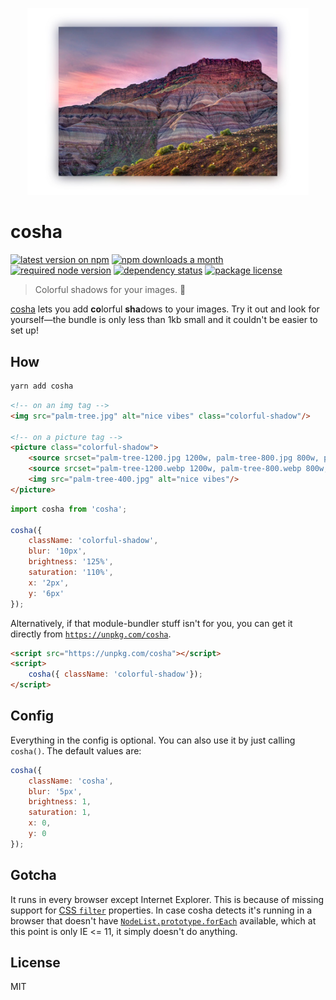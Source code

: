 <p align="center">
    <img src="sample.jpg" width="450">
</p>

# cosha

[![latest version on npm](https://img.shields.io/npm/v/cosha)](https://www.npmjs.com/package/cosha) [![npm downloads a month](https://img.shields.io/npm/dm/cosha)](https://www.npmjs.com/package/cosha) [![required node version](https://img.shields.io/node/v/cosha)](https://github.com/nodejs/Release) [![dependency status](https://img.shields.io/david/robinloeffel/cosha)](https://david-dm.org/robinloeffel/cosha) [![package license](https://img.shields.io/npm/l/cosha)](license)

> Colorful shadows for your images. 🎨

[cosha](https://npm.robinloeffel.ch/cosha) lets you add **co**lorful **sha**dows to your images. Try it out and look for yourself—the bundle is only less than 1kb small and it couldn't be easier to set up!

## How

```sh
yarn add cosha
```

```html
<!-- on an img tag -->
<img src="palm-tree.jpg" alt="nice vibes" class="colorful-shadow"/>

<!-- on a picture tag -->
<picture class="colorful-shadow">
    <source srcset="palm-tree-1200.jpg 1200w, palm-tree-800.jpg 800w, palm-tree-400.jpg 400w" type="image/jpeg">
    <source srcset="palm-tree-1200.webp 1200w, palm-tree-800.webp 800w, palm-tree-400.webp 400w" type="image/webp">
    <img src="palm-tree-400.jpg" alt="nice vibes"/>
</picture>
```

```js
import cosha from 'cosha';

cosha({
    className: 'colorful-shadow',
    blur: '10px',
    brightness: '125%',
    saturation: '110%',
    x: '2px',
    y: '6px'
});
```

Alternatively, if that module-bundler stuff isn't for you, you can get it directly from [`https://unpkg.com/cosha`](https://unpkg.com/cosha).

```html
<script src="https://unpkg.com/cosha"></script>
<script>
    cosha({ className: 'colorful-shadow'});
</script>
```

## Config

Everything in the config is optional. You can also use it by just calling `cosha()`. The default values are:

```js
cosha({
    className: 'cosha',
    blur: '5px',
    brightness: 1,
    saturation: 1,
    x: 0,
    y: 0
});
```

## Gotcha

It runs in every browser except Internet Explorer. This is because of missing support for [CSS `filter`](https://developer.mozilla.org/en-US/docs/Web/CSS/filter#Browser_compatibility) properties. In case cosha detects it's running in a browser that doesn't have [`NodeList.prototype.forEach`](https://developer.mozilla.org/en-US/docs/Web/API/NodeList/forEach#Browser_Compatibility) available, which at this point is only IE <= 11, it simply doesn't do anything.

## License

MIT
